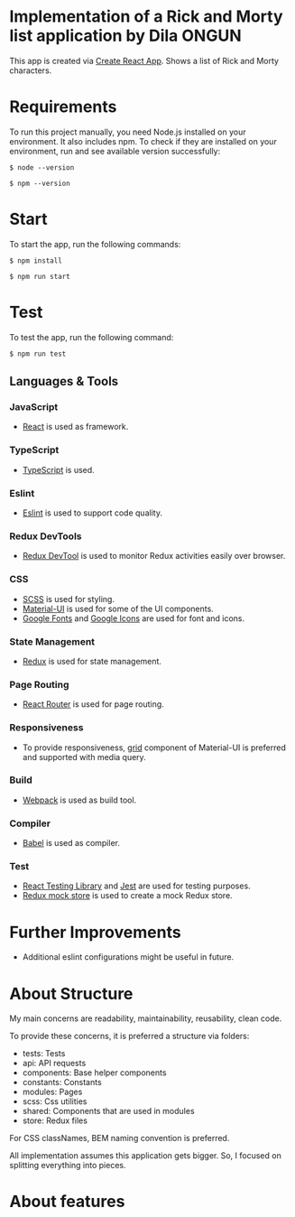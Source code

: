 # Implementation of a Rick and Morty list application by Dila ONGUN

This app is created via [Create React App](https://create-react-app.dev/).
Shows a list of Rick and Morty characters.

# Requirements

To run this project manually, you need Node.js installed on your environment. It also includes npm.
To check if they are installed on your environment, run and see available version successfully:

    $ node --version

    $ npm --version

# Start

To start the app, run the following commands:

    $ npm install

    $ npm run start

# Test

To test the app, run the following command:

    $ npm run test

## Languages & Tools

### JavaScript

- [React](http://facebook.github.io/react) is used as framework.

### TypeScript

- [TypeScript](https://www.typescriptlang.org/) is used.

### Eslint

- [Eslint](https://eslint.org/) is used to support code quality.

### Redux DevTools

- [Redux DevTool](https://github.com/reduxjs/redux-devtools) is used to monitor Redux activities easily over browser.

### CSS

- [SCSS](https://sass-lang.com/) is used for styling.
- [Material-UI](https://mui.com/) is used for some of the UI components.
- [Google Fonts](https://fonts.google.com/) and [Google Icons](https://fonts.google.com/icons) are used for font and icons.

### State Management

- [Redux](https://redux.js.org/) is used for state management.

### Page Routing

- [React Router](https://reactrouter.com/) is used for page routing.

### Responsiveness

- To provide responsiveness, [grid](https://mui.com/material-ui/react-grid/) component of Material-UI is preferred and supported with media query.

### Build

- [Webpack](https://webpack.js.org/) is used as build tool.

### Compiler

- [Babel](https://babeljs.io/) is used as compiler.

### Test

- [React Testing Library](https://testing-library.com/) and [Jest](https://jestjs.io/) are used for testing purposes.
- [Redux mock store](https://github.com/reduxjs/redux-mock-store) is used to create a mock Redux store.

# Further Improvements

- Additional eslint configurations might be useful in future.

# About Structure

My main concerns are readability, maintainability, reusability, clean code.

To provide these concerns, it is preferred a structure via folders:

- tests: Tests
- api: API requests
- components: Base helper components
- constants: Constants
- modules: Pages
- scss: Css utilities
- shared: Components that are used in modules
- store: Redux files

For CSS classNames, BEM naming convention is preferred.

All implementation assumes this application gets bigger. So, I focused on splitting everything into pieces.


# About features

